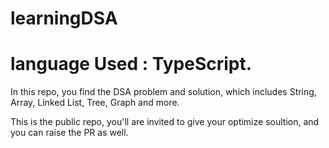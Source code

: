 # learningDSA

# language Used : TypeScript.

In this repo, you find the DSA problem and solution, which includes String, Array, Linked List, Tree, Graph and more.

This is the public repo, you'll are invited to give your optimize soultion, and you can raise the PR as well.
